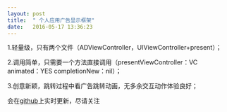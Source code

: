 ```yaml
---
layout: post
title:  " 个人应用广告显示框架"
date:   2016-05-17 13:36:23
---
```

1.轻量级，只有两个文件（ADViewController，UIViewController+present）；

2.调用简单，只需要一个方法直接调用（presentViewController：VC animated：YES completionNew：nil）；

3.创意新颖，跳转过程中看广告跳转动画，无多余交互动作体验良好；

会在[github](https://github.com/ineedadaughter)上实时更新，尽请关注